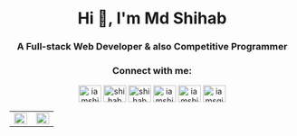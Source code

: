 <h1 align="center">Hi 👋, I'm Md Shihab</h1>
<h3 align="center">A Full-stack Web Developer & also Competitive Programmer</h3>

<h3 align="center">Connect with me:</h3>
<p align="center">
<a href="https://twitter.com/iamshihab_" target="blank"><img align="center" src="https://raw.githubusercontent.com/rahuldkjain/github-profile-readme-generator/master/src/images/icons/Social/twitter.svg" alt="iamshihab_" height="30" width="40" /></a>
<a href="https://www.linkedin.com/in/shihab-hossen-7345671a5/" target="blank"><img align="center" src="https://raw.githubusercontent.com/rahuldkjain/github-profile-readme-generator/master/src/images/icons/Social/linked-in-alt.svg" alt="shihab hossen" height="30" width="40" /></a>
<a href="https://www.facebook.com/profile.php?id=100009485510404" target="blank"><img align="center" src="https://raw.githubusercontent.com/rahuldkjain/github-profile-readme-generator/master/src/images/icons/Social/facebook.svg" alt="shihab shaan" height="30" width="40" /></a>
<a href="https://instagram.com/iamshihab_" target="blank"><img align="center" src="https://raw.githubusercontent.com/rahuldkjain/github-profile-readme-generator/master/src/images/icons/Social/instagram.svg" alt="iamshihab_" height="30" width="40" /></a>
<a href="https://www.hackerrank.com/iamshihab" target="blank"><img align="center" src="https://raw.githubusercontent.com/rahuldkjain/github-profile-readme-generator/master/src/images/icons/Social/hackerrank.svg" alt="iamshihab" height="30" width="40" /></a>
<a href="https://codeforces.com/profile/iamsgihab" target="blank"><img align="center" src="https://raw.githubusercontent.com/rahuldkjain/github-profile-readme-generator/master/src/images/icons/Social/codeforces.svg" alt="iamsgihab" height="30" width="40" /></a>
</p>
<table><tr><td valign="top" width="50%">

<img src="https://github-readme-stats.vercel.app/api?username=iamshihabpro&show_icons=true&count_private=true&hide_border=true" align="left" style="width: 100%" />

</td><td valign="top" width="50%">

<img src="https://github-readme-stats.vercel.app/api/top-langs/?username=iamshihabpro&hide_border=true&layout=compact" align="left" style="width: 100%" />

</td></tr></table> 
